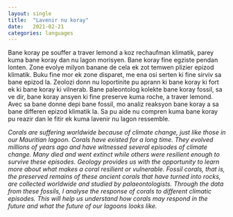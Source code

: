 ```yaml
---
layout: single
title:  "Lavenir nu koray"
date:   2021-02-21
categories: languages
---
```

Bane koray pe souffer a traver lemond a koz rechaufman klimatik, parey kuma bane koray dan nu lagon morisyen. Bane koray fine egziste pendan lonten. Zone evolye milyon banane de cela ek zot temwen plizier epizod klimatik. Buku fine mor ek zone disparet, me ena osi serten ki fine sirviv sa bane epizod la. Zeolozi donn nu loportinite pu aprann ki bane koray ki fort ek ki bane koray ki vilnerab. Bane paleontolog kolekte bane koray fossil, sa ve dir, bane koray ansyen ki fine preserve kuma roche, a traver lemond. Avec sa bane donne depi bane fossil, mo analiz reaksyon bane koray a sa bane differen epizod klimatik la. Sa pu aide nu compren kuma bane koray pu reazir dan le fitir ek kuma lavenir nu lagon ressemble.

*Corals are suffering worldwide because of climate change, just like those in our Mauritian lagoon. Corals have existed for a long time. They evolved millions of years ago and have witnessed several episodes of climate change. Many died and went extinct while others were resilient enough to survive these episodes.  Geology provides us with the opportunity to learn more about what makes a coral resilient or vulnerable. Fossil corals, that is, the preserved remains of these ancient corals that have turned into rocks, are collected worldwide and studied by palaeontologists. Through the data from these fossils, I analyse the response of corals to different climatic episodes. This will help us understand how corals may respond in the future and what the future of our lagoons looks like.*
